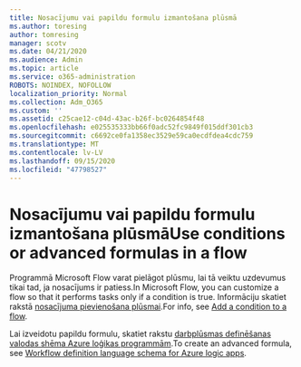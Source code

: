 ```yaml
---
title: Nosacījumu vai papildu formulu izmantošana plūsmā
ms.author: toresing
author: tomresing
manager: scotv
ms.date: 04/21/2020
ms.audience: Admin
ms.topic: article
ms.service: o365-administration
ROBOTS: NOINDEX, NOFOLLOW
localization_priority: Normal
ms.collection: Adm_O365
ms.custom: ''
ms.assetid: c25cae12-c04d-43ac-b26f-bc0264854f48
ms.openlocfilehash: e025535333bb66f0adc52fc9849f015ddf301cb3
ms.sourcegitcommit: c6692ce0fa1358ec3529e59ca0ecdfdea4cdc759
ms.translationtype: MT
ms.contentlocale: lv-LV
ms.lasthandoff: 09/15/2020
ms.locfileid: "47798527"
---
```

# <a name="use-conditions-or-advanced-formulas-in-a-flow"></a><span data-ttu-id="297fe-102">Nosacījumu vai papildu formulu izmantošana plūsmā</span><span class="sxs-lookup"><span data-stu-id="297fe-102">Use conditions or advanced formulas in a flow</span></span>

<span data-ttu-id="297fe-103">Programmā Microsoft Flow varat pielāgot plūsmu, lai tā veiktu uzdevumus tikai tad, ja nosacījums ir patiess.</span><span class="sxs-lookup"><span data-stu-id="297fe-103">In Microsoft Flow, you can customize a flow so that it performs tasks only if a condition is true.</span></span> <span data-ttu-id="297fe-104">Informāciju skatiet rakstā [nosacījuma pievienošana plūsmai](https://go.microsoft.com/fwlink/?linkid=872112).</span><span class="sxs-lookup"><span data-stu-id="297fe-104">For info, see [Add a condition to a flow](https://go.microsoft.com/fwlink/?linkid=872112).</span></span>
  
<span data-ttu-id="297fe-105">Lai izveidotu papildu formulu, skatiet rakstu [darbplūsmas definēšanas valodas shēma Azure loģikas programmām](https://aka.ms/logicexpressions).</span><span class="sxs-lookup"><span data-stu-id="297fe-105">To create an advanced formula, see [Workflow definition language schema for Azure logic apps](https://aka.ms/logicexpressions).</span></span>
  

